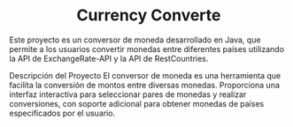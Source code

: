 
<h1 align="center"> Currency Converte </h1>
Este proyecto es un conversor de moneda desarrollado en Java, que permite a los usuarios convertir monedas entre diferentes países utilizando la API de ExchangeRate-API y la API de RestCountries.

Descripción del Proyecto
El conversor de moneda es una herramienta que facilita la conversión de montos entre diversas monedas. Proporciona una interfaz interactiva para seleccionar pares de monedas y realizar conversiones, con soporte adicional para obtener monedas de países especificados por el usuario.
